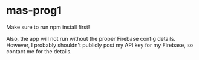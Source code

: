 # mas-prog1
Make sure to run npm install first!

Also, the app will not run without the proper Firebase config details. However, I probably shouldn't publicly post my API key for my Firebase, so contact me for the details.
